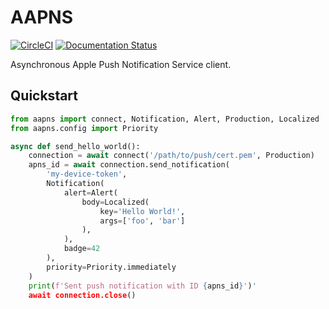 # AAPNS

[![CircleCI](https://circleci.com/gh/HDE/aapns/tree/master.svg?style=svg)](https://circleci.com/gh/HDE/aapns/tree/master)
[![Documentation Status](https://readthedocs.org/projects/aapns/badge/?version=latest)](http://aapns.readthedocs.io/en/latest/?badge=latest)

Asynchronous Apple Push Notification Service client.


## Quickstart


```python
from aapns import connect, Notification, Alert, Production, Localized
from aapns.config import Priority

async def send_hello_world():
    connection = await connect('/path/to/push/cert.pem', Production)
    apns_id = await connection.send_notification(
        'my-device-token',
        Notification(
            alert=Alert(
                body=Localized(
                    key='Hello World!',
                    args=['foo', 'bar']
                ),
            ),
            badge=42
        ),
        priority=Priority.immediately
    )
    print(f'Sent push notification with ID {apns_id}')'
    await connection.close()
```
